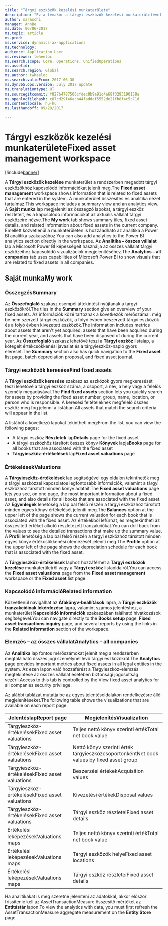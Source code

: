 ```yaml
---
title: "Tárgyi eszközök kezelési munkaterülete"
description: "Ez a témakör a tárgyi eszközök kezelési munkaterületével kapcsolatban tartalmaz tájékoztatást. A munkaterület a rendszerben megadott tárgyi eszközökhöz kapcsolódó információkat jelenít meg. Összesítés és analitika nézet tartalmaz."
author: saraschi
manager: AnnBe
ms.date: 06/06/2017
ms.topic: article
ms.prod: 
ms.service: dynamics-ax-applications
ms.technology: 
audience: Application User
ms.reviewer: twheeloc
ms.search.scope: Core, Operations, UnifiedOperations
ms.assetid: 
ms.search.region: Global
ms.author: twheeloc
ms.search.validFrom: 2017-06-30
ms.dyn365.ops.version: July 2017 update
ms.translationtype: HT
ms.sourcegitcommit: f827b4787506cfdec8b9a91c4a68f3293190158a
ms.openlocfilehash: c87cd29f46acb44faddaf5552de21fb8f4c5c71d
ms.contentlocale: hu-hu
ms.lasthandoff: 09/29/2017

---
```


# <a name="fixed-asset-management-workspace"></a><span data-ttu-id="77947-105">Tárgyi eszközök kezelési munkaterülete</span><span class="sxs-lookup"><span data-stu-id="77947-105">Fixed asset management workspace</span></span>

[!include[banner](../includes/banner.md)]

<span data-ttu-id="77947-106">A **Tárgyi eszközök kezelése** munkaterület a rendszerben megadott tárgyi eszközökhöz kapcsolódó információkat jelenít meg.</span><span class="sxs-lookup"><span data-stu-id="77947-106">The **Fixed asset management** workspace shows information that is related to fixed assets that are entered in the system.</span></span> <span data-ttu-id="77947-107">A munkaterület összesítés és analitika nézet tartalmaz.</span><span class="sxs-lookup"><span data-stu-id="77947-107">This workspace includes a summary view and an analytics view.</span></span> <span data-ttu-id="77947-108">A **Saját munka** lap megjeleníti az összegző lapokat, a tárgyi eszköz részleteit, és a kapcsolódó információkat az aktuális vállalat tárgyi eszközeire nézve.</span><span class="sxs-lookup"><span data-stu-id="77947-108">The **My work** tab shows summary tiles, fixed asset details, and related information about fixed assets in the current company.</span></span> <span data-ttu-id="77947-109">Emellett közvetlenül a munkaterületen is hozzáadható az analitika a Power BI analitika szakaszához.</span><span class="sxs-lookup"><span data-stu-id="77947-109">You can also add analytics to the Power BI analytics section directly in the workspace.</span></span> <span data-ttu-id="77947-110">Az **Analitika – összes vállalat** lap a Microsoft Power BI képességeit használja az összes vállalat tárgyi eszközeihez kapcsolódó vizualizációk megjelenítéséhez.</span><span class="sxs-lookup"><span data-stu-id="77947-110">The **Analytics – all companies** tab uses capabilities of Microsoft Power BI to show visuals that are related to fixed assets in all companies.</span></span>

## <a name="my-work"></a><span data-ttu-id="77947-111">Saját munka</span><span class="sxs-lookup"><span data-stu-id="77947-111">My work</span></span>

### <a name="summary"></a><span data-ttu-id="77947-112">Összegzés</span><span class="sxs-lookup"><span data-stu-id="77947-112">Summary</span></span>

<span data-ttu-id="77947-113">Az **Összefoglaló** szakasz csempéi áttekintést nyújtanak a tárgyi eszközökről.</span><span class="sxs-lookup"><span data-stu-id="77947-113">The tiles in the **Summary** section give an overview of your fixed assets.</span></span> <span data-ttu-id="77947-114">Az információk közé tartoznak a következők mérőszámai: még be nem szerzett tárgyi eszközök, a folyó évben beszerzett tárgyi eszközök és a folyó évben kivezetett eszközök.</span><span class="sxs-lookup"><span data-stu-id="77947-114">The information includes metrics about assets that aren't yet acquired, assets that have been acquired during the current year, and assets that have been disposed of during the current year.</span></span> <span data-ttu-id="77947-115">Az **Összefoglaló** szakasz lehetővé teszi a **Tárgyi eszköz** listalap, a kötegelt értékcsökkenési javaslat és a tárgyieszköz-napló gyors elérését.</span><span class="sxs-lookup"><span data-stu-id="77947-115">The **Summary** section also has quick navigation to the **Fixed asset** list page, batch depreciation proposal, and fixed asset journal.</span></span>

### <a name="find-fixed-assets"></a><span data-ttu-id="77947-116">Tárgyi eszközök keresése</span><span class="sxs-lookup"><span data-stu-id="77947-116">Find fixed assets</span></span>

<span data-ttu-id="77947-117">A **Tárgyi eszközök keresése** szakasz az eszközök gyors megkeresését teszi lehetővé a tárgyi eszköz száma, a csoport, a név, a hely vagy a felelős személy megadásával.</span><span class="sxs-lookup"><span data-stu-id="77947-117">The **Find fixed assets** section lets you quickly search for assets by providing the fixed asset number, group, name, location, or person who is responsible.</span></span> <span data-ttu-id="77947-118">A keresési feltételeknek megfelelő összes eszköz meg fog jelenni a listában.</span><span class="sxs-lookup"><span data-stu-id="77947-118">All assets that match the search criteria will appear in the list.</span></span>

<span data-ttu-id="77947-119">A listából a következő lapokat tekintheti meg:</span><span class="sxs-lookup"><span data-stu-id="77947-119">From the list, you can view the following pages:</span></span>

 - <span data-ttu-id="77947-120">A tárgyi eszköz **Részletek** lap</span><span class="sxs-lookup"><span data-stu-id="77947-120">**Details** page for the fixed asset</span></span>
 - <span data-ttu-id="77947-121">A tárgyi eszközhöz társított összes könyv **Könyvek** lapja</span><span class="sxs-lookup"><span data-stu-id="77947-121">**Books** page for all books that are associated with the fixed asset</span></span>
 - <span data-ttu-id="77947-122">**Tárgyieszköz-értékelések** lap</span><span class="sxs-lookup"><span data-stu-id="77947-122">**Fixed asset valuations** page</span></span>

### <a name="valuations"></a><span data-ttu-id="77947-123">Értékelések</span><span class="sxs-lookup"><span data-stu-id="77947-123">Valuations</span></span>

<span data-ttu-id="77947-124">A **Tárgyieszköz-értékelések** lap segítségével egy oldalon tekinthetők meg a tárgyi eszközzel kapcsolatos legfontosabb információk, valamint a tárgyi eszközhöz társított minden könyv adatait.</span><span class="sxs-lookup"><span data-stu-id="77947-124">The **Fixed asset valuations** page lets you see, on one page, the most important information about a fixed asset, and also details for all books that are associated with the fixed asset.</span></span> <span data-ttu-id="77947-125">Az **Egyenlegek** lehetőség a lap bal felső részén a tárgyi eszközhöz társított minden egyes könyv értékelését jeleníti meg.</span><span class="sxs-lookup"><span data-stu-id="77947-125">The **Balances** option at the upper left of the page shows the current valuation for each book that is associated with the fixed asset.</span></span> <span data-ttu-id="77947-126">Az értékekből lefúrhat, és megtekintheti az összesített értéket alkotó részletezett tranzakciókat.</span><span class="sxs-lookup"><span data-stu-id="77947-126">You can drill back from the values to see the detailed transactions that make up the summary value.</span></span> <span data-ttu-id="77947-127">A **Profil** lehetőség a lap bal felső részén a tárgyi eszközhöz társított minden egyes könyv értékcsökkenési ütemezését jeleníti meg.</span><span class="sxs-lookup"><span data-stu-id="77947-127">The **Profile** option at the upper left of the page shows the depreciation schedule for each book that is associated with the fixed asset.</span></span>

<span data-ttu-id="77947-128">A **Tárgyieszköz-értékelések** laphoz hozzáférhet a **Tárgyi eszközök kezelése** munkaterületről vagy a **Tárgyi eszköz** listaoldalról.</span><span class="sxs-lookup"><span data-stu-id="77947-128">You can access the **Fixed asset valuations** page from the **Fixed asset management** workspace or the **Fixed asset** list page.</span></span>

### <a name="related-information"></a><span data-ttu-id="77947-129">Kapcsolódó információ</span><span class="sxs-lookup"><span data-stu-id="77947-129">Related information</span></span>

<span data-ttu-id="77947-130">Közvetlenül navigálhat az **Áfakönyv-beállítások** lapra, a **Tárgyi eszközök tranzakcióinak lekérdezése** lapra, valamint számos jelentéshez, a munkaterület **Kapcsolódó információk** szakaszában található hivatkozások segítségével.</span><span class="sxs-lookup"><span data-stu-id="77947-130">You can navigate directly to the **Books setup** page, **Fixed asset transactions inquiry** page, and several reports by using the links in the **Related information** section of the workspace.</span></span>

### <a name="analytics--all-companies"></a><span data-ttu-id="77947-131">Elemzés – az összes vállalat</span><span class="sxs-lookup"><span data-stu-id="77947-131">Analytics – all companies</span></span>

<span data-ttu-id="77947-132">Az **Analitika** lap fontos mérőszámokat jelenít meg a rendszerben megtalálható összes jogi személynél levő tárgyi eszközökről.</span><span class="sxs-lookup"><span data-stu-id="77947-132">The **Analytics** page provides important metrics about fixed assets in all legal entities in the system.</span></span> <span data-ttu-id="77947-133">Az ezen lapon való hozzáférést a Tárgyieszköz-elemzés megtekintése az összes vállalat esetében biztonsági jogosultság vezérli.</span><span class="sxs-lookup"><span data-stu-id="77947-133">Access to this tab is controlled by the View fixed asset analytics for all companies security privilege.</span></span>

<span data-ttu-id="77947-134">Az alábbi táblázat mutatja be az egyes jelentésoldalakon rendelkezésre álló megjelenítéseket.</span><span class="sxs-lookup"><span data-stu-id="77947-134">The following table shows the visualizations that are available on each report page.</span></span>

| <span data-ttu-id="77947-135">Jelentéslap</span><span class="sxs-lookup"><span data-stu-id="77947-135">Report page</span></span>            | <span data-ttu-id="77947-136">Megjelenítés</span><span class="sxs-lookup"><span data-stu-id="77947-136">Visualization</span></span>        |
|------------------------|----------------------|
| <span data-ttu-id="77947-137">Tárgyieszköz-értékelések</span><span class="sxs-lookup"><span data-stu-id="77947-137">Fixed asset valuations</span></span> | <span data-ttu-id="77947-138">Teljes nettó könyv szerinti érték</span><span class="sxs-lookup"><span data-stu-id="77947-138">Total net book value</span></span> |
| <span data-ttu-id="77947-139">Tárgyieszköz-értékelések</span><span class="sxs-lookup"><span data-stu-id="77947-139">Fixed asset valuations</span></span> | <span data-ttu-id="77947-140">Nettó könyv szerinti érték tárgyieszközcsoportonként</span><span class="sxs-lookup"><span data-stu-id="77947-140">Net book values by fixed asset group</span></span> |
| <span data-ttu-id="77947-141">Tárgyieszköz-értékelések</span><span class="sxs-lookup"><span data-stu-id="77947-141">Fixed asset valuations</span></span> | <span data-ttu-id="77947-142">Beszerzési értékek</span><span class="sxs-lookup"><span data-stu-id="77947-142">Acquisition values</span></span> |
| <span data-ttu-id="77947-143">Tárgyieszköz-értékelések</span><span class="sxs-lookup"><span data-stu-id="77947-143">Fixed asset valuations</span></span> | <span data-ttu-id="77947-144">Kivezetési értékek</span><span class="sxs-lookup"><span data-stu-id="77947-144">Disposal values</span></span> |
| <span data-ttu-id="77947-145">Tárgyieszköz-értékelések</span><span class="sxs-lookup"><span data-stu-id="77947-145">Fixed asset valuations</span></span> | <span data-ttu-id="77947-146">Tárgyi eszköz részletei</span><span class="sxs-lookup"><span data-stu-id="77947-146">Fixed asset details</span></span> |
| <span data-ttu-id="77947-147">Értékelési leképezések</span><span class="sxs-lookup"><span data-stu-id="77947-147">Valuations maps</span></span>        | <span data-ttu-id="77947-148">Teljes nettó könyv szerinti érték</span><span class="sxs-lookup"><span data-stu-id="77947-148">Total net book value</span></span> |
| <span data-ttu-id="77947-149">Értékelési leképezések</span><span class="sxs-lookup"><span data-stu-id="77947-149">Valuations maps</span></span>        | <span data-ttu-id="77947-150">Tárgyi eszközök helye</span><span class="sxs-lookup"><span data-stu-id="77947-150">Fixed asset locations</span></span> |
| <span data-ttu-id="77947-151">Értékelési leképezések</span><span class="sxs-lookup"><span data-stu-id="77947-151">Valuations maps</span></span>        | <span data-ttu-id="77947-152">Tárgyi eszköz részletei</span><span class="sxs-lookup"><span data-stu-id="77947-152">Fixed asset details</span></span> |

<span data-ttu-id="77947-153">Ha analitikákat is meg szeretne jeleníteni az adatokkal, akkor először frissítenie kell az AssetTransactionMeasure összesítő mértéket az **Entitástár** lapon.</span><span class="sxs-lookup"><span data-stu-id="77947-153">To view the analytics with data, you must first refresh the AssetTransactionMeasure aggregate measurement on the **Entity Store** page.</span></span>

